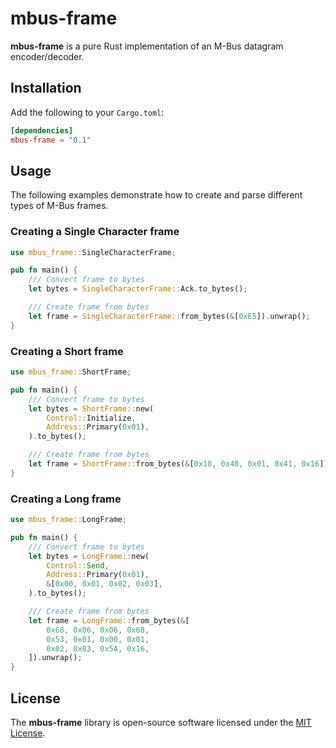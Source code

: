 # mbus-frame

**mbus-frame** is a pure Rust implementation of an M-Bus datagram encoder/decoder.

## Installation

Add the following to your `Cargo.toml`:

```toml
[dependencies]
mbus-frame = "0.1"
```

## Usage

The following examples demonstrate how to create and parse different types of 
M-Bus frames.

### Creating a Single Character frame

```rust
use mbus_frame::SingleCharacterFrame;

pub fn main() {
    /// Convert frame to bytes
    let bytes = SingleCharacterFrame::Ack.to_bytes();

    /// Create frame from bytes
    let frame = SingleCharacterFrame::from_bytes(&[0xE5]).unwrap();
}
```

### Creating a Short frame

```rust
use mbus_frame::ShortFrame;

pub fn main() {
    /// Convert frame to bytes
    let bytes = ShortFrame::new(
        Control::Initialize, 
        Address::Primary(0x01),
    ).to_bytes();

    /// Create frame from bytes
    let frame = ShortFrame::from_bytes(&[0x10, 0x40, 0x01, 0x41, 0x16]).unwrap();
}
```

### Creating a Long frame

```rust
use mbus_frame::LongFrame;

pub fn main() {
    /// Convert frame to bytes
    let bytes = LongFrame::new(
        Control::Send, 
        Address::Primary(0x01), 
        &[0x00, 0x01, 0x02, 0x03],
    ).to_bytes();

    /// Create frame from bytes
    let frame = LongFrame::from_bytes(&[
        0x68, 0x06, 0x06, 0x68,
        0x53, 0x01, 0x00, 0x01,
        0x02, 0x03, 0x5A, 0x16,
    ]).unwrap();
}
```

## License

The **mbus-frame** library is open-source software licensed under the [MIT License](LICENSE).
